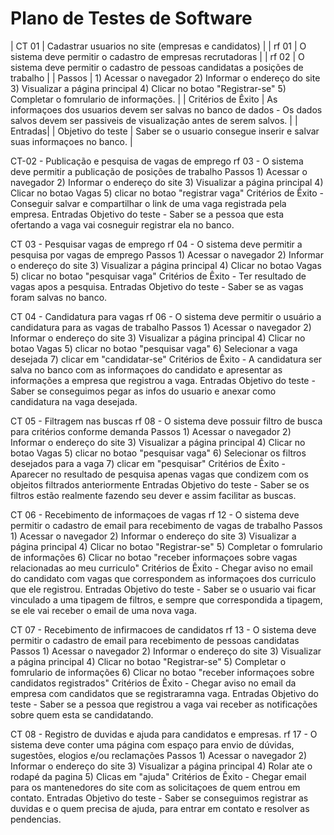 # Plano de Testes de Software

| CT 01   | Cadastrar usuarios no site (empresas e candidatos) |
| rf 01   | O sistema deve permitir o cadastro de empresas recrutadoras |
| rf 02   | O sistema deve permitir o cadastro de pessoas candidatas a posições de trabalho |
| Passos	| 1) Acessar o navegador 2) Informar o endereço do site 3) Visualizar a página principal 4) Clicar no botao "Registrar-se" 5) Completar o fomrulario de informações. |
| Critérios de Êxito | As informaçoes dos usuarios devem ser salvas no banco de dados - Os dados salvos devem ser passiveis de visualização antes de serem salvos. |
| Entradas|
| Objetivo do teste | Saber se o usuario consegue inserir e salvar suas informaçoes no banco. |




CT-02 - Publicação e pesquisa de vagas de emprego
rf 03 - O sistema deve permitir a publicação de posições de trabalho
Passos 1) Acessar o navegador 2) Informar o endereço do site 3) Visualizar a página principal 4) Clicar no botao Vagas 5) clicar no botao "registrar vaga" 
Critérios de Êxito - Conseguir salvar e compartilhar o link de uma vaga registrada pela empresa.
Entradas
Objetivo do teste - Saber se a pessoa que esta ofertando a vaga vai cosneguir registrar ela no banco.




CT 03 - Pesquisar vagas de emprego
rf 04 - O sistema deve permitir a pesquisa por vagas de emprego
Passos 1) Acessar o navegador 2) Informar o endereço do site 3) Visualizar a página principal 4) Clicar no botao Vagas 5) clicar no botao "pesquisar vaga" 
Critérios de Êxito - Ter resultado de vagas apos a pesquisa.
Entradas
Objetivo do teste - Saber se as vagas foram salvas no banco.





CT 04 - Candidatura para vagas
rf 06 - O sistema deve permitir o usuário a candidatura para as vagas de trabalho
Passos 1) Acessar o navegador 2) Informar o endereço do site 3) Visualizar a página principal 4) Clicar no botao Vagas 5) clicar no botao "pesquisar vaga" 6) Selecionar a vaga desejada 7) clicar em "candidatar-se" 
Critérios de Êxito - A candidatura ser salva no banco com as informaçoes do candidato e apresentar as informações a empresa que registrou a vaga.
Entradas
Objetivo do teste - Saber se conseguimos pegar as infos do usuario e anexar como candidatura na vaga desejada.




CT 05 - Filtragem nas buscas
rf 08 - O sistema deve possuir filtro de busca para critérios conforme demanda
Passos 1) Acessar o navegador 2) Informar o endereço do site 3) Visualizar a página principal 4) Clicar no botao Vagas 5) clicar no botao "pesquisar vaga" 6) Selecionar os filtros desejados para a vaga 7) clicar em "pesquisar"
Critérios de Êxito - Aparecer no resultado de pesquisa apenas vagas que condizem com os objeitos filtrados anteriormente
Entradas
Objetivo do teste - Saber se os filtros estão realmente fazendo seu dever e assim facilitar as buscas.

CT 06 - Recebimento de informaçoes de vagas
rf 12 - O sistema deve permitir o cadastro de email para recebimento de vagas de trabalho
Passos 1) Acessar o navegador 2) Informar o endereço do site 3) Visualizar a página principal 4) Clicar no botao "Registrar-se" 5) Completar o fomrulario de informações 6) Clicar no botao "receber informaçoes sobre vagas relacionadas ao meu curriculo"
Critérios de Êxito - Chegar aviso no email do candidato com vagas que correspondem as informaçoes dos curriculo que ele registrou.
Entradas
Objetivo do teste - Saber se o usuario vai ficar vinculado a uma tipagem de filtros, e sempre que correspondida a tipagem, se ele vai receber o email de uma nova vaga.




CT 07 - Recebimento de infirmacoes de candidatos
rf 13 - O sistema deve permitir o cadastro de email para recebimento de pessoas candidatas
Passos 1) Acessar o navegador 2) Informar o endereço do site 3) Visualizar a página principal 4) Clicar no botao "Registrar-se" 5) Completar o fomrulario de informações 6) Clicar no botao "receber informaçoes sobre candidatos registrados"
Critérios de Êxito - Chegar aviso no email da empresa com candidatos que se registraramna vaga.
Entradas
Objetivo do teste - Saber se a pessoa que registrou a vaga vai receber as notificações sobre quem esta se candidatando.




CT 08 - Registro de duvidas e ajuda para candidatos e empresas.
rf 17 - O sistema deve conter uma página com espaço para envio de dúvidas, sugestões, elogios e/ou reclamações
Passos 1) Acessar o navegador 2) Informar o endereço do site 3) Visualizar a página principal 4) Rolar ate o rodapé da pagina 5) Clicas em "ajuda"
Critérios de Êxito - Chegar email para os mantenedores do site com as solicitaçoes de quem entrou em contato.
Entradas
Objetivo do teste - Saber se conseguimos registrar as duvidas e o quem precisa de ajuda, para entrar em contato e resolver as pendencias.
